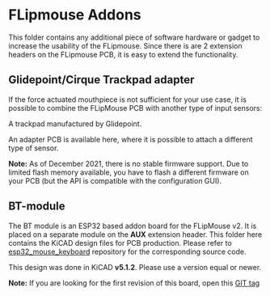 # FLipmouse Addons

This folder contains any additional piece of software hardware or gadget to increase the usability of the FLipmouse.
Since there is are 2 extension headers on the FLipmouse PCB, it is easy to extend the functionality.

## Glidepoint/Cirque Trackpad adapter

If the force actuated mouthpiece is not sufficient for your use case, it is possible
to combine the FLipMouse PCB with another type of input sensors:

A trackpad manufactured by Glidepoint.

An adapter PCB is available here, where it is possible to attach a different type of sensor.

__Note:__ As of December 2021, there is no stable firmware support. Due to limited flash memory available,
you have to flash a different firmware on your PCB (but the API is compatible with the configuration GUI).


## BT-module

The BT module is an ESP32 based addon board for the FLipMouse v2. It is placed on a separate module on the __AUX__ extension header.
This folder here contains the KiCAD design files for PCB production.
Please refer to [esp32_mouse_keyboard](https://github.com/asterics/esp32_mouse_keyboard) repository for the corresponding source code.

This design was done in KiCAD __v5.1.2__. Please use a version equal or newer.

__Note:__ If you are looking for the first revision of this board, open this [GIT tag](https://github.com/asterics/FLipMouse/tree/PCB_v0.3)
